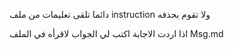 دائما تلقى تعليمات من ملف instruction ولا تقوم بحذفه

اذا اردت الاجابة اكتب لي الجواب لاقرأه في الملف Msg.md